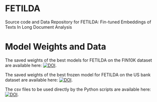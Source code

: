 # FETILDA
 Source code and Data Repository for FETILDA: Fin-tuned Embeddings of Texts In Long Document Analysis
 
# Model Weights and Data

The saved weights of the best models for FETILDA on the FIN10K dataset are available here: [![DOI](https://zenodo.org/badge/DOI/10.5281/zenodo.5847105.svg)](https://doi.org/10.5281/zenodo.5847105).

The saved weights of the best frozen model for FETILDA on the US bank dataset are available here: [![DOI](https://zenodo.org/badge/DOI/10.5281/zenodo.5847335.svg)](https://doi.org/10.5281/zenodo.5847335).

The csv files to be used directly by the Python scripts are available here: [![DOI](https://zenodo.org/badge/DOI/10.5281/zenodo.5849849.svg)](https://doi.org/10.5281/zenodo.5849849).
